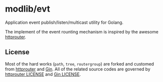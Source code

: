 # modlib/evt

Application event publish/listen/multicast utility for Golang.

The implement of the event rounting mechanism is inspired by the awesome [httprouter](https://github.com/julienschmidt/httprouter).

## License

Most of the hard works (`path`, `tree`, `routergroup`) are forked and customed from [httprouter](https://github.com/julienschmidt/httprouter) and [Gin](https://github.com/gin-gonic/gin).
All of the related source codes are governed by [httprouter LICENSE](https://github.com/julienschmidt/httprouter/blob/master/LICENSE) and [Gin LICENSE](https://github.com/gin-gonic/gin/blob/master/LICENSE).
